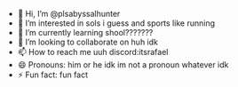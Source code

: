 - 👋 Hi, I’m @plsabyssalhunter
- 👀 I’m interested in sols i guess and sports like running
- 🌱 I’m currently learning shool???????
- 💞️ I’m looking to collaborate on huh idk
- 📫 How to reach me uuh discord:itsrafael
- 😄 Pronouns: him or he idk im not a pronoun whatever idk
- ⚡ Fun fact: fun fact

<!---
plsabyssalhunter/plsabyssalhunter is a ✨ special ✨ repository because its `README.md` (this file) appears on your GitHub profile.
You can click the Preview link to take a look at your changes.
--->
